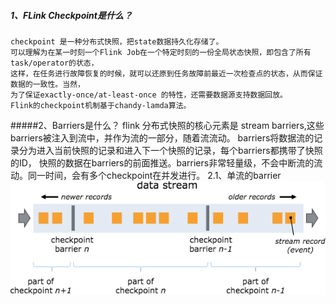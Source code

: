 
##### 1、FLink Checkpoint是什么？
    checkpoint 是一种分布式快照，把state数据持久化存储了。
    可以理解为在某一时刻一个Flink Job在一个特定时刻的一份全局状态快照，即包含了所有task/operator的状态，
    这样，在任务进行故障恢复的时候，就可以还原到任务故障前最近一次检查点的状态，从而保证数据的一致性。当然，
    为了保证exactly-once/at-least-once 的特性，还需要数据源支持数据回放。
    Flink的checkpoint机制基于chandy-lamda算法。

#####2、Barriers是什么？
    flink 分布式快照的核心元素是 stream barriers,这些barriers被注入到流中，并作为流的一部分，随着流流动。
    barriers将数据流的记录分为进入当前快照的记录和进入下一个快照的记录，每个barriers都携带了快照的ID，
    快照的数据在barriers的前面推送。barriers非常轻量级，不会中断流的流动。同一时间，会有多个checkpoint在并发进行。
    2.1、单流的barrier
![单流的barrier](images/flink检查点.png)
    

